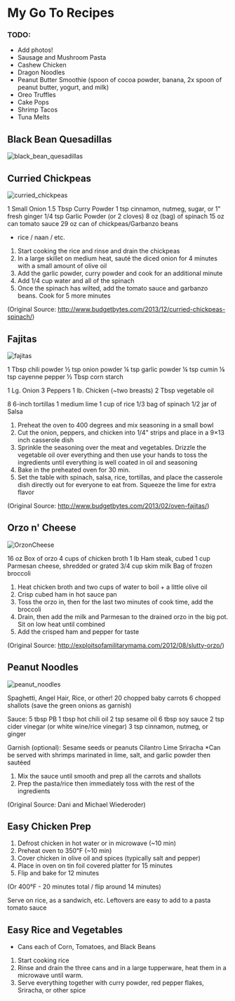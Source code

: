 # My Go To Recipes

### TODO:

- Add photos!
- Sausage and Mushroom Pasta
- Cashew Chicken
- Dragon Noodles
- Peanut Butter Smoothie (spoon of cocoa powder, banana, 2x spoon of peanut butter, yogurt, and milk)
- Oreo Truffles
- Cake Pops
- Shrimp Tacos
- Tuna Melts

<!-- See ideas for [Breakfast](Breakfast.md), [Lunch](Lunch.md), or [Dinner](Dinner.md) -->

## Black Bean Quesadillas

![black_bean_quesadillas](imgs/black_bean_quesadillas.png)

## Curried Chickpeas

![curried_chickpeas](imgs/curried_chickpeas.png)

1 Small Onion
1.5 Tbsp Curry Powder
1 tsp cinnamon, nutmeg, sugar, or 1" fresh ginger
1/4 tsp Garlic Powder (or 2 cloves)
8 oz (bag) of spinach
15 oz can tomato sauce
29 oz can of chickpeas/Garbanzo beans
+ rice / naan / etc.

1. Start cooking the rice and rinse and drain the chickpeas
2. In a large skillet on medium heat, sauté  the diced onion for 4 minutes with a small amount of olive oil
3. Add the garlic powder, curry powder and cook for an additional minute
4. Add 1/4 cup water and all of the spinach
5. Once the spinach has wilted, add the tomato sauce and garbanzo beans. Cook for 5 more minutes

(Original Source: http://www.budgetbytes.com/2013/12/curried-chickpeas-spinach/)

## Fajitas

![fajitas](imgs/fajitas.png)

1 Tbsp chili powder
½ tsp onion powder
¼ tsp garlic powder
¼ tsp cumin
⅛ tsp cayenne pepper
½ Tbsp corn starch

1 Lg. Onion
3 Peppers
1 lb. Chicken (~two breasts)
2 Tbsp vegetable oil

8 6-inch tortillas
1 medium lime
1 cup of rice
1/3 bag of spinach
1/2 jar of Salsa

1) Preheat the oven to 400 degrees and mix seasoning in a small bowl
2) Cut the onion, peppers, and chicken into 1/4" strips and place in a 9×13 inch casserole dish
3) Sprinkle the seasoning over the meat and vegetables. Drizzle the vegetable oil over everything and then use your hands to toss the ingredients until everything is well coated in oil and seasoning
4) Bake in the preheated oven for 30 min.
5) Set the table with spinach, salsa, rice, tortillas, and place the casserole dish directly out for everyone to eat from. Squeeze the lime for extra flavor

(Original Source: http://www.budgetbytes.com/2013/02/oven-fajitas/)

## Orzo n' Cheese

![OrzonCheese](imgs/OrzonCheese.png)

16 oz Box of orzo
4 cups of chicken broth
1 lb Ham steak, cubed
1 cup Parmesan cheese, shredded or grated
3/4 cup skim milk
Bag of frozen broccoli

1) Heat chicken broth and two cups of water to boil + a little olive oil
2) Crisp cubed ham in hot sauce pan
3) Toss the orzo in, then for the last two minutes of cook time, add the broccoli
4) Drain, then add the milk and Parmesan to the drained orzo in the big pot. Sit on low heat until combined
5) Add the crisped ham and pepper for taste

(Original Source: http://exploitsofamilitarymama.com/2012/08/slutty-orzo/)

## Peanut Noodles

![peanut_noodles](imgs/peanut_noodles.png)

Spaghetti, Angel Hair, Rice, or other!
20 chopped baby carrots
6 chopped shallots (save the green onions as garnish)

Sauce:
5 tbsp PB
1 tbsp hot chili oil
2 tsp sesame oil
6 tbsp soy sauce
2 tsp cider vinegar (or white wine/rice vinegar)
3 tsp cinnamon, nutmeg, or ginger

Garnish (optional):
Sesame seeds or peanuts
Cilantro
Lime
Sriracha
*Can be served with shrimps marinated in lime, salt, and garlic powder then sautéed

1. Mix the sauce until smooth and prep all the carrots and shallots
2. Prep the pasta/rice then immediately toss with the rest of the ingredients

(Original Source: Dani and Michael Wiederoder)

## Easy Chicken Prep

1. Defrost chicken in hot water or in microwave (~10 min)
2. Preheat oven to 350℉ (~10 min)
3. Cover chicken in olive oil and spices (typically salt and pepper)
4. Place in oven on tin foil covered platter for 15 minutes
5. Flip and bake for 12 minutes

(Or 400°F - 20 minutes total / flip around 14 minutes)

Serve on rice, as a sandwich, etc. Leftovers are easy to add to a pasta tomato sauce

## Easy Rice and Vegetables

- Cans each of Corn, Tomatoes, and Black Beans

1. Start cooking rice
2. Rinse and drain the three cans and in a large tupperware, heat them in a microwave until warm.
3. Serve everything together with curry powder, red pepper flakes, Sriracha, or other spice